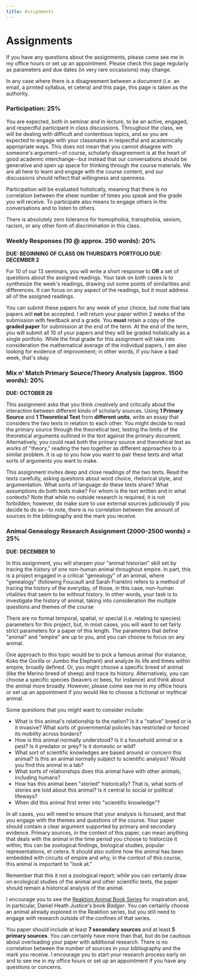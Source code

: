 ```yaml
---
title: Assignments
---
```


# Assignments

If you have any questions about the assignments, please come see me in my office hours or set up an appointment. Please check this page regularly as parameters and due dates (in very rare occassions) may change.

In any case where there is a disagreement between a document (i.e. an email, a printed syllabus, et cetera) and this page, this page is taken as the authority.

### Participation: 25%

You are expected, both in seminar and in lecture, to be an active, engaged, and respectful participant in class discussions. Throughout the class, we will be dealing with difficult and contentious topics, and so you are expected to engage with your classmates in respectful and academically appropriate ways. This does not mean that you cannot disagree with someone's argument--of course, scholarly disagreement is at the heart of good academic interchange--but instead that our conversations should be generative and open up space for thinking through the course materials. We are all here to learn and engage with the course content, and our discussions should reflect that willingness and openness. 

Participation will be evaluated holistically, meaning that there is no correlation between the sheer number of times you speak and the grade you will receive. To participate also means to engage others in the conversations and to listen to others.

There is absolutely zero tolerance for homophobia, transphobia, sexism, racism, or any other form of discrimination in this class.


### Weekly Responses (10 @ approx. 250 words): 20%

**DUE: BEGINNING OF CLASS ON THURSDAYS**
**PORTFOLIO DUE: DECEMBER 2**

For 10 of our 13 seminars, you will write a short response to **OR** a set of questions about the assigned readings. Your task on both cases is to synthesize the week's readings, drawing out some points of similarities and differences. It can focus on any aspect of the readings, but it must address all of the assigned readings.

You can submit these papers for any week of your choice, but note that late papers will **not** be accepted. I will return your paper within 2 weeks of the submission with feedback and a grade. You **must** retain a copy of the **graded paper** for submission at the end of the term. At the end of the term, you will submit all 10 of your papers and they will be graded holistically as a single portfolio. While the final grade for this assignment will take into consideration the mathematical average of the individual papers, I am also looking for evidence of improvement; in other words, if you have a bad week, that's okay. 


### Mix n' Match Primary Source/Theory Analysis (approx. 1500 words): 20% 

**DUE: OCTOBER 28**

This assignment asks that you think creatively and critically about the interaction between different kinds of scholarly sources. Using **1 Primary Source** and **1 Theoretical Text** from **different units**, write an essay that considers the two texts in relation to each other. You might decide to read the primary source through the theoretical text, testing the limits of the theoretical arguments outlined in the text against the primary document. Alternatively, you could read both the primary source and theoretical text as works of "theory," reading the two together as different approaches to a similar problem. It is up to you how you want to pair these texts and what sorts of arguments you want to make.

This assignment invites deep and close readings of the two texts. Read the texts carefully, asking questions about word choice, rhetorical style, and argumentation. What sorts of language do these texts share? What assumptions do both texts make? For whom is the text written and in what contexts? Note that while no outside research is required, it is not forbidden; however, do make sure to use external sources judiciously if you decide to do so--to note, there is no correlation between the amount of sources in the bibliography and the mark you receive.


### Animal Genealogy Research Assignment (2000-2500 words) = 25%

**DUE: DECEMBER 10**

In this assignment, you will sharpen your "animal historian" skill set by tracing the history of one non-human animal throughout empire. In part, this is a project engaged in a critical "genealogy" of an animal, where "genealogy" (following Foucault and Sarah Franklin) refers to a method of tracing the history of the everyday, of those, in this case, non-human vitalities that seem to be without history. In other words, your task is to investigate the history of animal, taking into consideration the multiple questions and themes of the course


There are no formal temporal, spatial, or special (i.e. relating to species) parameters for this project, but, in most cases, you will want to set fairly strict parameters for a paper of this length. The parameters that define "animal" and "empire" are up to you, and you can choose to focus on any animal. 

One approach to this topic would be to pick a famous animal (for instance, Koko the Gorilla or Jumbo the Elephant) and analyze its life and times within empire, broadly defined. Or, you might choose a specific breed of animal (like the Merino breed of sheep) and trace its history. Alternatively, you can choose a specific species (beavers or bees, for instance) and think about the animal more broadly. However, please come see me in my office hours or set up an appointment if you would like to choose a fictional or mythical animal.

Some questions that you might want to consider include:

* What is this animal's relationship to the nation? Is it a "native" breed or is it invasive? What sorts of governmental policies has restricted or forced its mobility across borders?
* How is this animal normally understood? Is it a household animal or a pest? Is it predator or prey? Is it domestic or wild?
* What sort of scientific knowledges are based around or concern this animal? Is this an animal normally subject to scientific analysis? Would you find this animal in a lab?
* What sorts of relationships does this animal have with other animals, including humans? 
* How has this animal been "storied" historically? That is, what sorts of stories are told about this animal? Is it central to social or political lifeways? 
* When did this animal first enter into "scientific knowledge"?

In all cases, you will need to ensure that your analysis is focused, and that you engage with the themes and questions of the course. Your paper should contain a clear argument supported by primary and secondary evidence. Primary sources, in the context of this paper, can mean anything that deals with the animal in the time period you choose to historcize it within; this can be zoological findings, biological studies, popular representations, et cetera. It should also outline how the animal has been embedded with circuits of empire and why, in the context of this course, this animal is important to "look at." 

Remember that this it not a zoological report; while you can certainly draw on ecological studies of the animal and other scientific texts, the paper should remain a historical analysis of the animal.

I encourage you to see the [Reaktion Animal Book Series](http://www.reaktionbooks.co.uk/results.asp?SF1=series_exact&ST1=ANIMAL&DS=ANIMAL&SORT=sort_title) for inspiration and, in particular, Daniel Heath Justice's book *Badger*. You can certainly choose an animal already explored in the Reaktion series, but you still need to engage with research outside of the confines of that series. 

You paper should include at least **7 secondary sources** and at least **5 primary sources**. You can certainly have more than that, but do be cautious about overloading your paper with additional research. There is no correlation between the number of sources in your bibliography and the mark you receive. I encourage you to start your research process early on and to see me in my office hours or set up an appointment if you have any questions or concerns.
